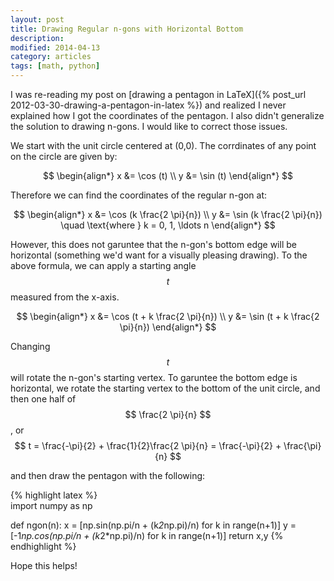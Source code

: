 ```yaml
---
layout: post
title: Drawing Regular n-gons with Horizontal Bottom
description: 
modified: 2014-04-13
category: articles
tags: [math, python]
---
```


I was re-reading my post on [drawing a pentagon in LaTeX]({% post_url 2012-03-30-drawing-a-pentagon-in-latex %}) and realized I never explained how I got the coordinates of the pentagon. 
I also didn't generalize the solution to drawing n-gons.
I would like to correct those issues.

We start with the unit circle centered at (0,0).
The corrdinates of any point on the circle are given by:

$$
\begin{align*}
x &= \cos (t) \\
y &= \sin (t)
\end{align*}
$$

Therefore we can find the coordinates of the regular n-gon at:

$$
\begin{align*}
x &= \cos (k \frac{2 \pi}{n}) \\
y &= \sin (k \frac{2 \pi}{n}) \quad \text{where } k = 0, 1, \ldots n
\end{align*}
$$

However, this does not garuntee that the n-gon's bottom edge will be horizontal (something we'd want for a visually pleasing drawing).
To the above formula, we can apply a starting angle $$t$$ measured from the x-axis.

$$
\begin{align*}
x &= \cos (t + k \frac{2 \pi}{n}) \\
y &= \sin (t + k \frac{2 \pi}{n})
\end{align*}
$$

Changing $$t$$ will rotate the n-gon's starting vertex.
To garuntee the bottom edge is horizontal, we rotate the starting vertex to the bottom of the unit circle, and then one half of $$ \frac{2 \pi}{n} $$, or $$ t = \frac{-\pi}{2} + \frac{1}{2}\frac{2 \pi}{n} = \frac{-\pi}{2} + \frac{\pi}{n} $$

and then draw the pentagon with the following: 
    
{% highlight latex %}    
import numpy as np

def ngon(n):
    x = [np.sin(np.pi/n + (k*2*np.pi)/n) for k in range(n+1)]
    y = [-1*np.cos(np.pi/n + (k*2*np.pi)/n) for k in range(n+1)]
    return x,y
{% endhighlight %}

Hope this helps!
